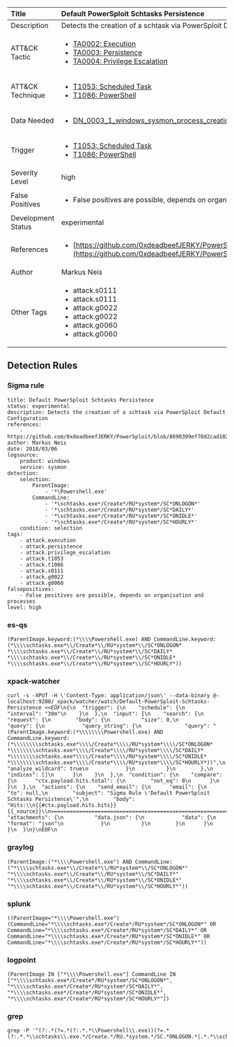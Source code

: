 | Title                | Default PowerSploit Schtasks Persistence                                                                                                                                                 |
|:---------------------|:------------------------------------------------------------------------------------------------------------------------------------------------------------|
| Description          | Detects the creation of a schtask via PowerSploit Default Configuration                                                                                                                                           |
| ATT&amp;CK Tactic    | <ul><li>[TA0002: Execution](https://attack.mitre.org/tactics/TA0002)</li><li>[TA0003: Persistence](https://attack.mitre.org/tactics/TA0003)</li><li>[TA0004: Privilege Escalation](https://attack.mitre.org/tactics/TA0004)</li></ul>  |
| ATT&amp;CK Technique | <ul><li>[T1053: Scheduled Task](https://attack.mitre.org/techniques/T1053)</li><li>[T1086: PowerShell](https://attack.mitre.org/techniques/T1086)</li></ul>                             |
| Data Needed          | <ul><li>[DN_0003_1_windows_sysmon_process_creation](../Data_Needed/DN_0003_1_windows_sysmon_process_creation.md)</li></ul>                                                         |
| Trigger              | <ul><li>[T1053: Scheduled Task](../Triggers/T1053.md)</li><li>[T1086: PowerShell](../Triggers/T1086.md)</li></ul>  |
| Severity Level       | high                                                                                                                                                 |
| False Positives      | <ul><li>False positives are possible, depends on organisation and processes</li></ul>                                                                  |
| Development Status   | experimental                                                                                                                                                |
| References           | <ul><li>[https://github.com/0xdeadbeefJERKY/PowerSploit/blob/8690399ef70d2cad10213575ac67e8fa90ddf7c3/Persistence/Persistence.psm1](https://github.com/0xdeadbeefJERKY/PowerSploit/blob/8690399ef70d2cad10213575ac67e8fa90ddf7c3/Persistence/Persistence.psm1)</li></ul>                                                          |
| Author               | Markus Neis                                                                                                                                                |
| Other Tags           | <ul><li>attack.s0111</li><li>attack.s0111</li><li>attack.g0022</li><li>attack.g0022</li><li>attack.g0060</li><li>attack.g0060</li></ul> | 

## Detection Rules

### Sigma rule

```
title: Default PowerSploit Schtasks Persistence 
status: experimental
description: Detects the creation of a schtask via PowerSploit Default Configuration 
references:
    - https://github.com/0xdeadbeefJERKY/PowerSploit/blob/8690399ef70d2cad10213575ac67e8fa90ddf7c3/Persistence/Persistence.psm1
author: Markus Neis
date: 2018/03/06
logsource:
    product: windows
    service: sysmon
detection:
    selection:
        ParentImage:
            - '*\Powershell.exe'
        CommandLine:
            - '*\schtasks.exe*/Create*/RU*system*/SC*ONLOGON*'
            - '*\schtasks.exe*/Create*/RU*system*/SC*DAILY*'
            - '*\schtasks.exe*/Create*/RU*system*/SC*ONIDLE*'
            - '*\schtasks.exe*/Create*/RU*system*/SC*HOURLY*'
    condition: selection
tags:
    - attack.execution
    - attack.persistence
    - attack.privilege_escalation
    - attack.t1053
    - attack.t1086
    - attack.s0111
    - attack.g0022
    - attack.g0060
falsepositives:
    - False positives are possible, depends on organisation and processes
level: high

```





### es-qs
    
```
(ParentImage.keyword:(*\\\\Powershell.exe) AND CommandLine.keyword:(*\\\\schtasks.exe*\\/Create*\\/RU*system*\\/SC*ONLOGON* *\\\\schtasks.exe*\\/Create*\\/RU*system*\\/SC*DAILY* *\\\\schtasks.exe*\\/Create*\\/RU*system*\\/SC*ONIDLE* *\\\\schtasks.exe*\\/Create*\\/RU*system*\\/SC*HOURLY*))
```


### xpack-watcher
    
```
curl -s -XPUT -H \'Content-Type: application/json\' --data-binary @- localhost:9200/_xpack/watcher/watch/Default-PowerSploit-Schtasks-Persistence <<EOF\n{\n  "trigger": {\n    "schedule": {\n      "interval": "30m"\n    }\n  },\n  "input": {\n    "search": {\n      "request": {\n        "body": {\n          "size": 0,\n          "query": {\n            "query_string": {\n              "query": "(ParentImage.keyword:(*\\\\\\\\Powershell.exe) AND CommandLine.keyword:(*\\\\\\\\schtasks.exe*\\\\/Create*\\\\/RU*system*\\\\/SC*ONLOGON* *\\\\\\\\schtasks.exe*\\\\/Create*\\\\/RU*system*\\\\/SC*DAILY* *\\\\\\\\schtasks.exe*\\\\/Create*\\\\/RU*system*\\\\/SC*ONIDLE* *\\\\\\\\schtasks.exe*\\\\/Create*\\\\/RU*system*\\\\/SC*HOURLY*))",\n              "analyze_wildcard": true\n            }\n          }\n        },\n        "indices": []\n      }\n    }\n  },\n  "condition": {\n    "compare": {\n      "ctx.payload.hits.total": {\n        "not_eq": 0\n      }\n    }\n  },\n  "actions": {\n    "send_email": {\n      "email": {\n        "to": null,\n        "subject": "Sigma Rule \'Default PowerSploit Schtasks Persistence\'",\n        "body": "Hits:\\n{{#ctx.payload.hits.hits}}{{_source}}\\n================================================================================\\n{{/ctx.payload.hits.hits}}",\n        "attachments": {\n          "data.json": {\n            "data": {\n              "format": "json"\n            }\n          }\n        }\n      }\n    }\n  }\n}\nEOF\n
```


### graylog
    
```
(ParentImage:("*\\\\Powershell.exe") AND CommandLine:("*\\\\schtasks.exe*\\/Create*\\/RU*system*\\/SC*ONLOGON*" "*\\\\schtasks.exe*\\/Create*\\/RU*system*\\/SC*DAILY*" "*\\\\schtasks.exe*\\/Create*\\/RU*system*\\/SC*ONIDLE*" "*\\\\schtasks.exe*\\/Create*\\/RU*system*\\/SC*HOURLY*"))
```


### splunk
    
```
((ParentImage="*\\\\Powershell.exe") (CommandLine="*\\\\schtasks.exe*/Create*/RU*system*/SC*ONLOGON*" OR CommandLine="*\\\\schtasks.exe*/Create*/RU*system*/SC*DAILY*" OR CommandLine="*\\\\schtasks.exe*/Create*/RU*system*/SC*ONIDLE*" OR CommandLine="*\\\\schtasks.exe*/Create*/RU*system*/SC*HOURLY*"))
```


### logpoint
    
```
(ParentImage IN ["*\\\\Powershell.exe"] CommandLine IN ["*\\\\schtasks.exe*/Create*/RU*system*/SC*ONLOGON*", "*\\\\schtasks.exe*/Create*/RU*system*/SC*DAILY*", "*\\\\schtasks.exe*/Create*/RU*system*/SC*ONIDLE*", "*\\\\schtasks.exe*/Create*/RU*system*/SC*HOURLY*"])
```


### grep
    
```
grep -P '^(?:.*(?=.*(?:.*.*\\Powershell\\.exe))(?=.*(?:.*.*\\schtasks\\.exe.*/Create.*/RU.*system.*/SC.*ONLOGON.*|.*.*\\schtasks\\.exe.*/Create.*/RU.*system.*/SC.*DAILY.*|.*.*\\schtasks\\.exe.*/Create.*/RU.*system.*/SC.*ONIDLE.*|.*.*\\schtasks\\.exe.*/Create.*/RU.*system.*/SC.*HOURLY.*)))'
```



